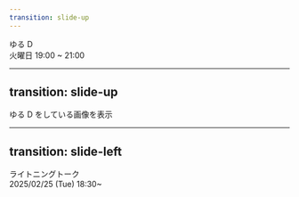 ```yaml
---
transition: slide-up
---
```


<div className="text-[4.5rem] font-bold">ゆる D</div>
<div className="text-gray-500 text-[2rem]">火曜日 19:00 ~ 21:00</div>

---
transition: slide-up
---

ゆる D をしている画像を表示

---
transition: slide-left
---

<div className="w-[1000px] h-full mx-auto flex flex-col items-center justify-between">
    <div className="text-left italic">
        <div className="text-[5rem] font-bold text-yellow-400">
          <span v-mark.yellow="1">ライトニングトーク</span>
        </div>
    </div>
    <div className="text-left">
      <div v-mark.circle.yellow="2" className="text-[1.5rem] font-semibold">2025/02/25 (Tue) 18:30~</div>
    </div>
</div>


